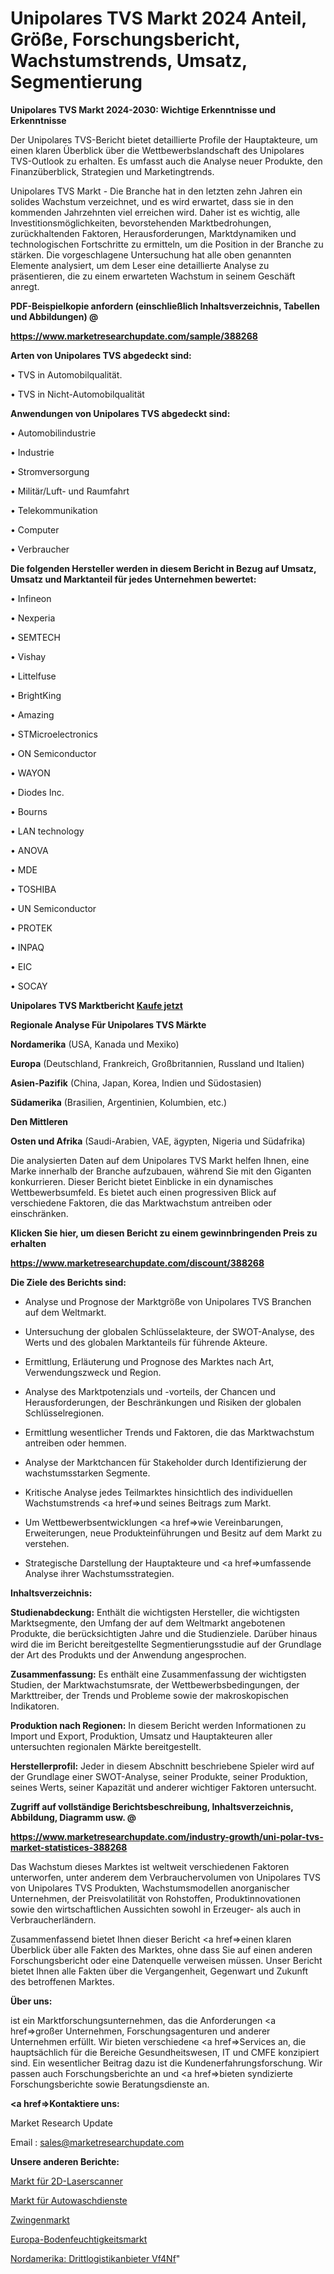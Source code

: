 # Unipolares TVS Markt 2024 Anteil, Größe, Forschungsbericht, Wachstumstrends, Umsatz, Segmentierung

<strong>Unipolares TVS Markt 2024-2030: Wichtige Erkenntnisse und Erkenntnisse</strong>

Der Unipolares TVS-Bericht bietet detaillierte Profile der Hauptakteure, um einen klaren Überblick über die Wettbewerbslandschaft des Unipolares TVS-Outlook zu erhalten. Es umfasst auch die Analyse neuer Produkte, den Finanzüberblick, Strategien und Marketingtrends.

Unipolares TVS Markt - Die Branche hat in den letzten zehn Jahren ein solides Wachstum verzeichnet, und es wird erwartet, dass sie in den kommenden Jahrzehnten viel erreichen wird. Daher ist es wichtig, alle Investitionsmöglichkeiten, bevorstehenden Marktbedrohungen, zurückhaltenden Faktoren, Herausforderungen, Marktdynamiken und technologischen Fortschritte zu ermitteln, um die Position in der Branche zu stärken. Die vorgeschlagene Untersuchung hat alle oben genannten Elemente analysiert, um dem Leser eine detaillierte Analyse zu präsentieren, die zu einem erwarteten Wachstum in seinem Geschäft anregt.



<strong><b>PDF-Beispielkopie anfordern (einschließlich Inhaltsverzeichnis, Tabellen und Abbildungen) @ </b></strong>

<strong><a href=https://www.marketresearchupdate.com/sample/388268>

<strong>https://www.marketresearchupdate.com/sample/388268</u></a></strong></strong>



<strong>Arten von Unipolares TVS abgedeckt sind:</strong>

• TVS in Automobilqualität.

• TVS in Nicht-Automobilqualität



<strong>Anwendungen von Unipolares TVS abgedeckt sind:</strong>

• Automobilindustrie

• Industrie

• Stromversorgung

• Militär/Luft- und Raumfahrt

• Telekommunikation

• Computer

• Verbraucher



<strong>Die folgenden Hersteller werden in diesem Bericht in Bezug auf Umsatz, Umsatz und Marktanteil für jedes Unternehmen bewertet:</strong>

• Infineon

• Nexperia

• SEMTECH

• Vishay

• Littelfuse

• BrightKing

• Amazing

• STMicroelectronics

• ON Semiconductor

• WAYON

• Diodes Inc.

• Bourns

• LAN technology

• ANOVA

• MDE

• TOSHIBA

• UN Semiconductor

• PROTEK

• INPAQ

• EIC

• SOCAY



<strong>Unipolares TVS Marktbericht <a href=https://www.marketresearchupdate.com/buynow/388268>Kaufe jetzt</a></strong>



<strong>Regionale Analyse Für Unipolares TVS Märkte</strong>



<strong>Nordamerika</strong> (USA, Kanada und Mexiko)



<strong>Europa</strong> (Deutschland, Frankreich, Großbritannien, Russland und Italien)



<strong>Asien-Pazifik</strong> (China, Japan, Korea, Indien und Südostasien)



<strong>Südamerika</strong> (Brasilien, Argentinien, Kolumbien, etc.)



<strong>Den Mittleren</strong> 

<strong>Osten und Afrika</strong> (Saudi-Arabien, VAE, ägypten, Nigeria und Südafrika)

Die analysierten Daten auf dem Unipolares TVS Markt helfen Ihnen, eine Marke innerhalb der Branche aufzubauen, während Sie mit den Giganten konkurrieren. Dieser Bericht bietet Einblicke in ein dynamisches Wettbewerbsumfeld. Es bietet auch einen progressiven Blick auf verschiedene Faktoren, die das Marktwachstum antreiben oder einschränken.



<strong>Klicken Sie hier, um diesen Bericht zu einem gewinnbringenden Preis zu erhalten
</strong>

<strong><a href=https://www.marketresearchupdate.com/discount/388268>https://www.marketresearchupdate.com/discount/388268</b></u></strong></a>



<strong>Die Ziele des Berichts sind:</strong>

- Analyse und Prognose der Marktgröße von Unipolares TVS Branchen auf dem Weltmarkt.

- Untersuchung der globalen Schlüsselakteure, der SWOT-Analyse, des Werts und des globalen Marktanteils für führende Akteure.

- Ermittlung, Erläuterung und Prognose des Marktes nach Art, Verwendungszweck und Region.

- Analyse des Marktpotenzials und -vorteils, der Chancen und Herausforderungen, der Beschränkungen und Risiken der globalen Schlüsselregionen.

- Ermittlung wesentlicher Trends und Faktoren, die das Marktwachstum antreiben oder hemmen.

- Analyse der Marktchancen für Stakeholder durch Identifizierung der wachstumsstarken Segmente.

- Kritische Analyse jedes Teilmarktes hinsichtlich des individuellen Wachstumstrends <a href=>und</a> seines Beitrags zum Markt.

- Um Wettbewerbsentwicklungen <a href=>wie</a> Vereinbarungen, Erweiterungen, neue Produkteinführungen und Besitz auf dem Markt zu verstehen.

- Strategische Darstellung der Hauptakteure und <a href=>umfas</a>sende Analyse ihrer Wachstumsstrategien.



<strong>Inhaltsverzeichnis:</strong>



<strong>Studienabdeckung:</strong> Enthält die wichtigsten Hersteller, die wichtigsten Marktsegmente, den Umfang der auf dem Weltmarkt angebotenen Produkte, die berücksichtigten Jahre und die Studienziele. Darüber hinaus wird die im Bericht bereitgestellte Segmentierungsstudie auf der Grundlage der Art des Produkts und der Anwendung angesprochen.



<strong>Zusammenfassung:</strong> Es enthält eine Zusammenfassung der wichtigsten Studien, der Marktwachstumsrate, der Wettbewerbsbedingungen, der Markttreiber, der Trends und Probleme sowie der makroskopischen Indikatoren.



<strong>Produktion nach Regionen:</strong> In diesem Bericht werden Informationen zu Import und Export, Produktion, Umsatz und Hauptakteuren aller untersuchten regionalen Märkte bereitgestellt.



<strong>Herstellerprofil:</strong> Jeder in diesem Abschnitt beschriebene Spieler wird auf der Grundlage einer SWOT-Analyse, seiner Produkte, seiner Produktion, seines Werts, seiner Kapazität und anderer wichtiger Faktoren untersucht.



<strong><b>Zugriff auf vollständige Berichtsbeschreibung, Inhaltsverzeichnis, Abbildung, Diagramm usw. @ </b></strong>

<strong><a href=https://www.marketresearchupdate.com/industry-growth/uni-polar-tvs-market-statistices-388268>https://www.marketresearchupdate.com/industry-growth/uni-polar-tvs-market-statistices-388268</a></strong>

Das Wachstum dieses Marktes ist weltweit verschiedenen Faktoren unterworfen, unter anderem dem Verbrauchervolumen von Unipolares TVS von Unipolares TVS Produkten, Wachstumsmodellen anorganischer Unternehmen, der Preisvolatilität von Rohstoffen, Produktinnovationen sowie den wirtschaftlichen Aussichten sowohl in Erzeuger- als auch in Verbraucherländern.

Zusammenfassend bietet Ihnen dieser Bericht <a href=>einen</a> klaren Überblick über alle Fakten des Marktes, ohne dass Sie auf einen anderen Forschungsbericht oder eine Datenquelle verweisen müssen. Unser Bericht bietet Ihnen alle Fakten über die Vergangenheit, Gegenwart und Zukunft des betroffenen Marktes.



<strong>Über uns:</strong>

 ist ein Marktforschungsunternehmen, das die Anforderungen <a href=>großer</a> Unternehmen, Forschungsagenturen und anderer Unternehmen erfüllt. Wir bieten verschiedene <a href=>Services</a> an, die hauptsächlich für die Bereiche Gesundheitswesen, IT und CMFE konzipiert sind. Ein wesentlicher Beitrag dazu ist die Kundenerfahrungsforschung. Wir passen auch Forschungsberichte an und <a href=>bieten</a> syndizierte Forschungsberichte sowie Beratungsdienste an.



<strong><a href=>Kontaktiere uns:</a></strong>

Market Research Update

Email : sales@marketresearchupdate.com



<strong>Unsere anderen Berichte:</strong>

<a href=https://www.linkedin.com/pulse/2d-laser-scanners-market-size-analysis-leading>Markt für 2D-Laserscanner</a>

<a href=https://www.linkedin.com/pulse/car-wash-service-market-2023-analysis-growth-drivers-vendors>Markt für Autowaschdienste</a>

<a href=https://www.linkedin.com/pulse/ferrule-market-size-emerging-trends-consumption>Zwingenmarkt</a>

<a href=https://www.linkedin.com/pulse/europe-soil-moisture-market-2023-current>Europa-Bodenfeuchtigkeitsmarkt</a>

<a href=https://www.linkedin.com/pulse/north-america-third-party-logistics-providers-vf4nf/>Nordamerika: Drittlogistikanbieter Vf4Nf</a>"
